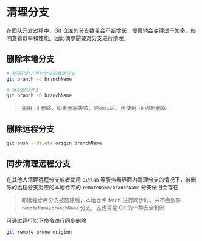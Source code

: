 # 清理分支

在团队开发过程中，Git 仓库的分支数量会不断增长，慢慢地会变得过于繁多，影响查看效率和性能。因此偶尔需要对分支进行清理。

## 删除本地分支

```bash
# 删除已合入当前分支的其他分支
git branch -d branchName

# 强制删除分支
git branch -D branchName
```

> 先用 `-d` 删除，如果删除失败，则确认后，再使用 `-D` 强制删除

## 删除远程分支

```bash
git push --delete origin branchName
```

## 同步清理远程分支

在其他人清理远程分支或者使用 `Gitlab` 等服务器界面内清理分支的情况下，被删除的远程分支对应的本地仓库的 `remoteName/branchName` 分支依旧会存在

> 即远程仓库分支被删除后，本地仓库 fetch 进行同步时，并不会删除 `remoteName/branchName` 分支，这也算是 Git 的一种安全机制

可通过运行以下命令进行同步删除

```bash
git remote prune originn
```